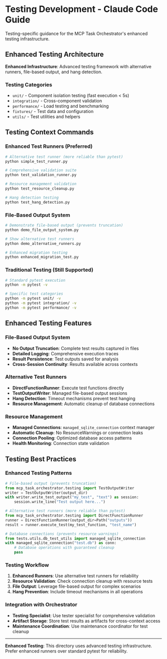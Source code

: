 # Testing Development - Claude Code Guide

Testing-specific guidance for the MCP Task Orchestrator's enhanced testing infrastructure.

## Enhanced Testing Architecture

**Enhanced Infrastructure**: Advanced testing framework with alternative runners, file-based output, and hang detection.

### Testing Categories
- `unit/` - Component isolation testing (fast execution < 5s)
- `integration/` - Cross-component validation
- `performance/` - Load testing and benchmarking
- `fixtures/` - Test data and configuration
- `utils/` - Test utilities and helpers

## Testing Context Commands

### Enhanced Test Runners (Preferred)
```bash
# Alternative test runner (more reliable than pytest)
python simple_test_runner.py

# Comprehensive validation suite
python test_validation_runner.py

# Resource management validation
python test_resource_cleanup.py

# Hang detection testing
python test_hang_detection.py
```

### File-Based Output System
```bash
# Demonstrate file-based output (prevents truncation)
python demo_file_output_system.py

# Show alternative test runners
python demo_alternative_runners.py

# Enhanced migration testing
python enhanced_migration_test.py
```

### Traditional Testing (Still Supported)
```bash
# Standard pytest execution
python -m pytest -v

# Specific test categories
python -m pytest unit/ -v
python -m pytest integration/ -v
python -m pytest performance/ -v
```

## Enhanced Testing Features

### File-Based Output System
- **No Output Truncation**: Complete test results captured in files
- **Detailed Logging**: Comprehensive execution traces
- **Result Persistence**: Test outputs saved for analysis
- **Cross-Session Continuity**: Results available across contexts

### Alternative Test Runners
- **DirectFunctionRunner**: Execute test functions directly
- **TestOutputWriter**: Managed file-based output sessions
- **Hang Detection**: Timeout mechanisms prevent test hanging
- **Resource Management**: Automatic cleanup of database connections

### Resource Management
- **Managed Connections**: `managed_sqlite_connection` context manager
- **Automatic Cleanup**: No ResourceWarnings or connection leaks
- **Connection Pooling**: Optimized database access patterns
- **Health Monitoring**: Connection state validation

## Testing Best Practices

### Enhanced Testing Patterns
```python
# File-based output (prevents truncation)
from mcp_task_orchestrator.testing import TestOutputWriter
writer = TestOutputWriter(output_dir)
with writer.write_test_output("my_test", "text") as session:
    session.write_line("Test output here...")

# Alternative test runners (more reliable than pytest)
from mcp_task_orchestrator.testing import DirectFunctionRunner
runner = DirectFunctionRunner(output_dir=Path("outputs"))
result = runner.execute_test(my_test_function, "test_name")

# Database connections (prevents resource warnings)
from tests.utils.db_test_utils import managed_sqlite_connection
with managed_sqlite_connection("test.db") as conn:
    # Database operations with guaranteed cleanup
    pass
```

### Testing Workflow
1. **Enhanced Runners**: Use alternative test runners for reliability
2. **Resource Validation**: Check connection cleanup with resource tests
3. **File Output**: Leverage file-based output for complex scenarios
4. **Hang Prevention**: Include timeout mechanisms in all operations

### Integration with Orchestrator
- **Testing Specialist**: Use tester specialist for comprehensive validation
- **Artifact Storage**: Store test results as artifacts for cross-context access
- **Maintenance Coordination**: Use maintenance coordinator for test cleanup

---

**Enhanced Testing**: This directory uses advanced testing infrastructure. Prefer enhanced runners over standard pytest for reliability.
